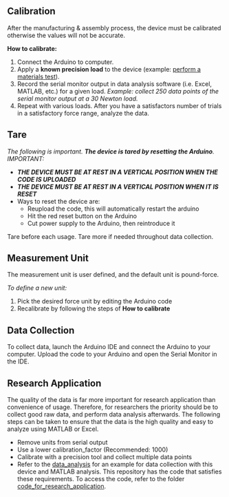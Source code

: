 ## Calibration
After the manufacturing & assembly process, the device must be calibrated otherwise the values will not be accurate.

**How to calibrate:**
1. Connect the Arduino to computer.
2. Apply a **known precision load** to the device (example: [perform a materials test](https://github.com/ncan33/STIF-2019/blob/master/visuals/calibration_on_MTS_machine.jpg)).
3. Record the serial monitor output in data analysis software (i.e. Excel, MATLAB, etc.) for a given load. _Example: collect 250 data points of the serial monitor output at a 30 Newton load._
4. Repeat with various loads. After you have a satisfactors number of trials in a satisfactory force range, analyze the data.

## Tare
_The following is important. **The device is tared by resetting the Arduino**. IMPORTANT:_
* ***THE DEVICE MUST BE AT REST IN A VERTICAL POSITION WHEN THE CODE IS UPLOADED***
* ***THE DEVICE MUST BE AT REST IN A VERTICAL POSITION WHEN IT IS RESET***
* Ways to reset the device are:
  * Reupload the code, this will automatically restart the arduino
  * Hit the red reset button on the Arduino
  * Cut power supply to the Arduino, then reintroduce it
  
Tare before each usage. Tare more if needed throughout data collection.

## Measurement Unit
The measurement unit is user defined, and the default unit is pound-force.

_To define a new unit:_
1. Pick the desired force unit by editing the Arduino code
2. Recalibrate by following the steps of **How to calibrate** 

## Data Collection
To collect data, launch the Arduino IDE and connect the Arduino to your computer. Upload the code to your Arduino and open the Serial Monitor in the IDE.

## Research Application
The quality of the data is far more important for research application than convenience of usage. Therefore, for researchers the priority should be to collect good raw data, and perform data analysis afterwards. The following steps can be taken to ensure that the data is the high quality and easy to analyze using MATLAB or Excel.
* Remove units from serial output
* Use a lower calibration_factor (Recommended: 1000)
* Calibrate with a precision tool and collect multiple data points
* Refer to the [data_analysis](https://github.com/ncan33/STIF-2019/tree/master/data_analysis) for an example for data collection with this device and MATLAB analysis.
This repository has the code that satisfies these requirements. To access the code, refer to the folder [code_for_research_application](https://github.com/ncan33/STIF-2019/tree/master/arduino_code/code_for_research_application).

